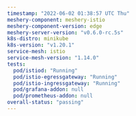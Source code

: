 ```yaml
---
timestamp: "2022-06-02 01:38:57 UTC Thu"
meshery-component: meshery-istio
meshery-component-version: edge
meshery-server-version: "v0.6.0-rc.5s"
k8s-distro: minikube
k8s-version: "v1.20.1"
service-mesh: istio
service-mesh-version: "1.14.0"
tests:
  pod/istiod: "Running"
  pod/istio-egressgateway: "Running"
  pod/istio-ingressgateway: "Running"
  pod/grafana-addon: null
  pod/prometheus-addon: null
overall-status: "passing"
---
```

